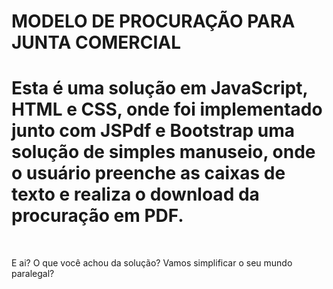 # MODELO DE PROCURAÇÃO PARA JUNTA COMERCIAL


<h1> Esta é uma solução em JavaScript, HTML e CSS, onde foi implementado junto com JSPdf e  Bootstrap uma solução
de simples manuseio, onde o usuário preenche as caixas de texto e realiza o download da procuração em PDF.</H1>
<br>
<p>E ai? O que você achou da solução? Vamos simplificar o seu mundo paralegal?</p>


